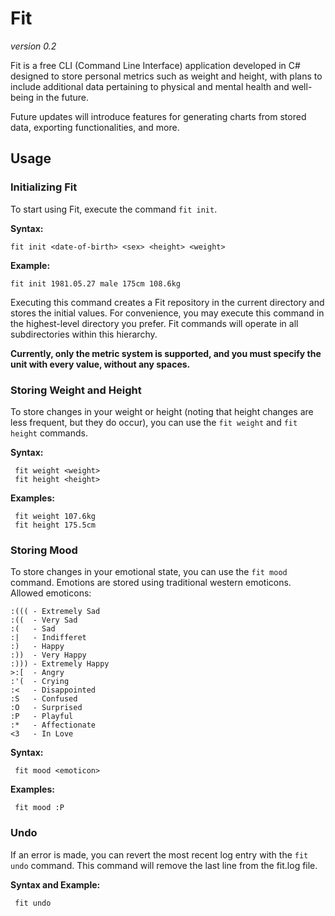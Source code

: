 # Fit

*version 0.2*

Fit is a free CLI (Command Line Interface) application developed in C# designed to store personal metrics such as weight and height, with plans to include additional data pertaining to physical and mental health and well-being in the future.

Future updates will introduce features for generating charts from stored data, exporting functionalities, and more.

## Usage

### Initializing Fit

To start using Fit, execute the command `fit init`.

**Syntax:** 

    fit init <date-of-birth> <sex> <height> <weight>

**Example:**

    fit init 1981.05.27 male 175cm 108.6kg

Executing this command creates a Fit repository in the current directory and stores the initial values. For convenience, you may execute this command in the highest-level directory you prefer. Fit commands will operate in all subdirectories within this hierarchy.

**Currently, only the metric system is supported, and you must specify the unit with every value, without any spaces.**

### Storing Weight and Height

To store changes in your weight or height (noting that height changes are less frequent, but they do occur), you can use the `fit weight` and `fit height` commands.

**Syntax:**

     fit weight <weight>
     fit height <height>

**Examples:** 

     fit weight 107.6kg
     fit height 175.5cm

### Storing Mood

To store changes in your emotional state, you can use the `fit mood` command. Emotions are stored using traditional western emoticons. Allowed emoticons:

    :((( - Extremely Sad
    :((  - Very Sad
    :(   - Sad
    :|   - Indifferet
    :)   - Happy
    :))  - Very Happy
    :))) - Extremely Happy
    >:[  - Angry
    :'(  - Crying
    :<   - Disappointed
    :S   - Confused
    :O   - Surprised
    :P   - Playful
    :*   - Affectionate
    <3   - In Love

**Syntax:**

     fit mood <emoticon>

**Examples:**

     fit mood :P

### Undo

If an error is made, you can revert the most recent log entry with the `fit undo` command. This command will remove the last line from the fit.log file.

**Syntax and Example:**

     fit undo
